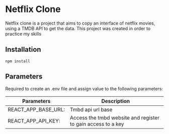 # Netflix Clone

Netflix clone is a project that aims to copy an interface of netflix movies, using a TMDB API to get the data. This project was created in order to practice my skills
## Installation

```
npm install
```

## Parameters

Required to create an .env file and assign value to the following parameters:

| Parameters                    | Description                                                          |
| ------------------------      | -------------------------------------------------------------------- |
| REACT_APP_BASE_URL:           |Tmbd api url base                                                     |
| REACT_APP_API_KEY:            |Access the tmbd website and register to gain access to a key          |




